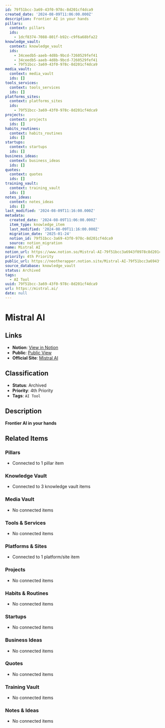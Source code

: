 ```yaml
---
id: 79f51bcc-3a69-43f0-978c-8d201cf4dca9
created_date: '2024-08-09T11:06:00.000Z'
description: Frontier AI in your hands
pillars:
  context: pillars
  ids: 
    - 1dcf8374-7088-801f-b92c-c9f6a68bfa22
knowledge_vault:
  context: knowledge_vault
  ids:
    - 34ceedb5-aaeb-4d8b-9bcd-7260529fef41
    - 34ceedb5-aaeb-4d8b-9bcd-7260529fef41
    - 79f51bcc-3a69-43f0-978c-8d201cf4dca9
media_vault:
  context: media_vault
  ids: []
tools_services:
  context: tools_services
  ids: []
platforms_sites:
  context: platforms_sites
  ids:
    - 79f51bcc-3a69-43f0-978c-8d201cf4dca9
projects:
  context: projects
  ids: []
habits_routines:
  context: habits_routines
  ids: []
startups:
  context: startups
  ids: []
business_ideas:
  context: business_ideas
  ids: []
quotes:
  context: quotes
  ids: []
training_vault:
  context: training_vault
  ids: []
notes_ideas:
  context: notes_ideas
  ids: []
last_modified: '2024-08-09T11:16:00.000Z'
metadata:
  created_date: '2024-08-09T11:06:00.000Z'
  item_type: knowledge_item
  last_modified: '2024-08-09T11:16:00.000Z'
  migration_date: '2025-01-24'
  notion_id: 79f51bcc-3a69-43f0-978c-8d201cf4dca9
  source: notion_migration
name: Mistral AI
notion_url: https://www.notion.so/Mistral-AI-79f51bcc3a6943f0978c8d201cf4dca9
priority: 4th Priority
public_url: https://neotherapper.notion.site/Mistral-AI-79f51bcc3a6943f0978c8d201cf4dca9
source_database: knowledge_vault
status: Archived
tags: 
  - AI Tool
uuid: 79f51bcc-3a69-43f0-978c-8d201cf4dca9
url: https://mistral.ai/
date: null
---
```


# Mistral AI

## Links
- **Notion**: [View in Notion](https://www.notion.so/Mistral-AI-79f51bcc3a6943f0978c8d201cf4dca9)
- **Public**: [Public View](https://neotherapper.notion.site/Mistral-AI-79f51bcc3a6943f0978c8d201cf4dca9)
- **Official Site**: [Mistral AI](https://mistral.ai/)

## Classification
- **Status**: Archived
- **Priority**: 4th Priority
- **Tags**: `AI Tool`

## Description
**Frontier AI in your hands**

## Related Items

### Pillars
- Connected to 1 pillar item

### Knowledge Vault
- Connected to 3 knowledge vault items

### Media Vault
- No connected items

### Tools & Services
- No connected items

### Platforms & Sites
- Connected to 1 platform/site item

### Projects
- No connected items

### Habits & Routines
- No connected items

### Startups
- No connected items

### Business Ideas
- No connected items

### Quotes
- No connected items

### Training Vault
- No connected items

### Notes & Ideas
- No connected items